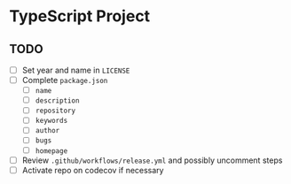 # TypeScript Project

## TODO

- [ ] Set year and name in `LICENSE`
- [ ] Complete `package.json`
  - [ ] `name`
  - [ ] `description`
  - [ ] `repository`
  - [ ] `keywords`
  - [ ] `author`
  - [ ] `bugs`
  - [ ] `homepage`
- [ ] Review `.github/workflows/release.yml` and possibly uncomment steps
- [ ] Activate repo on codecov if necessary
